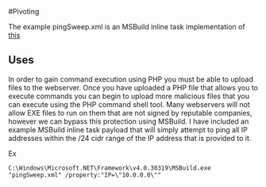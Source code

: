 #Pivoting

The example pingSweep.xml is an MSBuild inline task implementation of [this](https://morgantechspace.com/2015/07/csharp-check-if-machine-is-online-or-offline.html)

## Uses

In order to gain command execution using PHP you must be able to upload files to the webserver. Once you have uploaded a PHP file that allows you to execute commands you can begin to upload more malicious files that you can execute using the PHP command shell tool. Many webservers will not allow EXE files to run on them that are not signed by reputable companies, however we can bypass this protection using MSBuild. I have included an example MSBuild inline task payload that will simply attempt to ping all IP addresses within the /24 cidr range of the IP address that is provided to it.

Ex
```
C:\Windows\Microsoft.NET\Framework\v4.0.30319\MSBuild.exe "pingSweep.xml" /property:"IP=\"10.0.0.0\""
```
